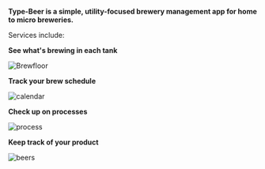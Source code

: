 **Type-Beer is a simple, utility-focused brewery management app for home to micro breweries.**

Services include:

**See what's brewing in each tank**

![Brewfloor](https://user-images.githubusercontent.com/28313862/169351967-8a4b047d-3552-4ff4-90d0-37c333152a14.JPG)

**Track your brew schedule**

![calendar](https://user-images.githubusercontent.com/28313862/169352232-48677cb5-82da-4d82-be61-956d6b1c28c6.JPG)

**Check up on processes**

![process](https://user-images.githubusercontent.com/28313862/169352326-c7e81593-8eed-4455-96e0-cc9440ce0264.JPG)

**Keep track of your product**

![beers](https://user-images.githubusercontent.com/28313862/169352386-4ae94551-9bb9-4ef4-8e06-b2f0f301b0b4.JPG)
